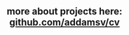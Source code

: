 <div id="header" align="center">
  <img src="https://komarev.com/ghpvc/?username=addamsv&style=flat-square&color=blue" alt=""/>
  <h2>more about projects here: <a href="https://github.com/addamsv/cv">github.com/addamsv/cv</a></h2>
<!--   <h1>
    Hey there
    <img src="https://media.giphy.com/media/hvRJCLFzcasrR4ia7z/giphy.gif" width="30px"/>
  </h1> -->
<!--   <table>
  <tr>
    <td><img src="./README_FILES/cv.png" width="300px" height="200px"><p>My CV</p></td>
    <td>
    <img src="./README_FILES/bldr_1.png" width="300px" height="200px">
    <p>The Animation, CSS and HTML Builder</p>
    </td>
  </tr>
  <tr>
    <td><img src="./README_FILES/react.png" width="300px" height="200px"><p>The Own React (The React Clone).</p></td>
    <td><img src="./README_FILES/mncrft.png" width="300px" height="200px"><p>The Maincraft Game Clone.</p></td>
  </tr>
  <tr>
    <td><img src="./README_FILES/cvddsh.png" width="300px" height="200px"><p>The Covide Dashboard.</p></td>
    <td><img src="./README_FILES/shltr.png" width="300px" height="200px"><p>The Shelter.</p></td>
  </tr>
</table> -->

</div>
<!--
### My Stats :

[![GitHub Streak](http://github-readme-streak-stats.herokuapp.com?user=addamsv)](https://git.io/streak-stats)

[![Top Langs](https://github-readme-stats.vercel.app/api/top-langs/?username=addamsv&layout=compact&theme=light)](https://github.com/anuraghazra/github-readme-stats)

- 🔭 I’m currently working on ...
- 🌱 I’m currently learning ...
- 👯 I’m looking to collaborate on ...
- 🤔 I’m looking for help with ...
- 💬 Ask me about ...
- 📫 How to reach me: ...
- 😄 Pronouns: ...
- ⚡ Fun fact: ...
-->
